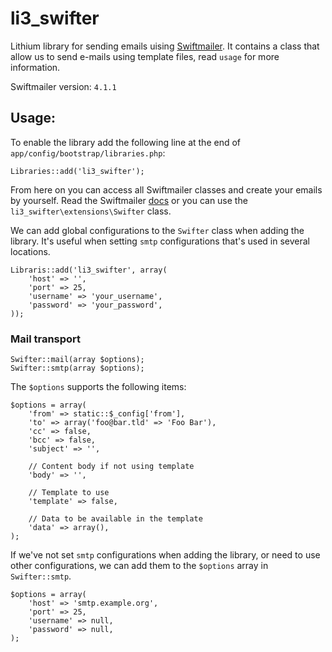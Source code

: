 # li3_swifter
Lithium library for sending emails uising [Swiftmailer](http://swiftmailer.org/). It contains
a class that allow us to send e-mails using template files, read `usage` for more information.

Swiftmailer version: `4.1.1`

## Usage:
To enable the library add the following line at the end of `app/config/bootstrap/libraries.php`:

    Libraries::add('li3_swifter');

From here on you can access all Swiftmailer classes and create your emails by yourself. Read the
Swiftmailer [docs](http://swiftmailer.org/docs/introduction.htm/) or you can use the
`li3_swifter\extensions\Swifter` class.

We can add global configurations to the `Swifter` class when adding the library. It's useful
when setting `smtp` configurations that's used in several locations.

    Libraris::add('li3_swifter', array(
        'host' => '',
        'port' => 25,
        'username' => 'your_username',
        'password' => 'your_password',
    ));

### Mail transport

    Swifter::mail(array $options);
    Swifter::smtp(array $options);

The `$options` supports the following items:

    $options = array(
        'from' => static::$_config['from'],
        'to' => array('foo@bar.tld' => 'Foo Bar'),
        'cc' => false,
        'bcc' => false,
        'subject' => '',

        // Content body if not using template
        'body' => '',

        // Template to use
        'template' => false,

        // Data to be available in the template
        'data' => array(),
    );

If we've not set `smtp` configurations when adding the library, or need to use other configurations, we
can add them to the `$options` array in `Swifter::smtp`.

    $options = array(
        'host' => 'smtp.example.org',
        'port' => 25,
        'username' => null,
        'password' => null,
    );